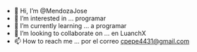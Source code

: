 - 👋 Hi, I’m @MendozaJose 
- 👀 I’m interested in ... programar 
- 🌱 I’m currently learning ... a programar
- 💞️ I’m looking to collaborate on ... en LuanchX 
- 📫 How to reach me ... por el correo cpepe4431@gmail.com 

<!---
MendozaJose/MendozaJose is a ✨ special ✨ repository because its `README.md` (this file) appears on your GitHub profile.
You can click the Preview link to take a look at your changes.
--->
